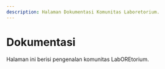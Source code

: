```yaml
---
description: Halaman Dokumentasi Komunitas Laboretorium.
---
```


# Dokumentasi

Halaman ini berisi pengenalan komunitas LabOREtorium.&#x20;
